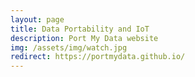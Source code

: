 ```yaml
---
layout: page
title: Data Portability and IoT
description: Port My Data website
img: /assets/img/watch.jpg
redirect: https://portmydata.github.io/
---
```

